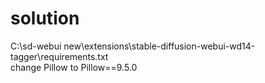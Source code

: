 # solution
C:\sd-webui new\extensions\stable-diffusion-webui-wd14-tagger\requirements.txt
<br>
change  Pillow  to  Pillow==9.5.0
